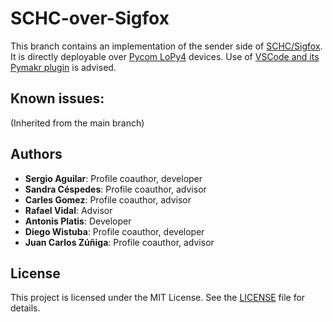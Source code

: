 # SCHC-over-Sigfox

This branch contains an implementation of the sender side of  [SCHC/Sigfox](https://datatracker.ietf.org/doc/html/draft-ietf-lpwan-schc-over-sigfox).
It is directly deployable over [Pycom LoPy4](https://docs.pycom.io/datasheets/development/lopy4/) devices. Use of [VSCode and its Pymakr plugin](https://docs.pycom.io/gettingstarted/software/vscode/) is advised.

## Known issues:

(Inherited from the main branch)

## Authors

* **Sergio Aguilar**: Profile coauthor, developer
* **Sandra Céspedes**: Profile coauthor, advisor
* **Carles Gomez**: Profile coauthor, advisor
* **Rafael Vidal**: Advisor
* **Antonis Platis**: Developer
* **Diego Wistuba**: Profile coauthor, developer
* **Juan Carlos Zúñiga**: Profile coauthor, advisor

## License

This project is licensed under the MIT License. See the [LICENSE](LICENSE) file
for details.